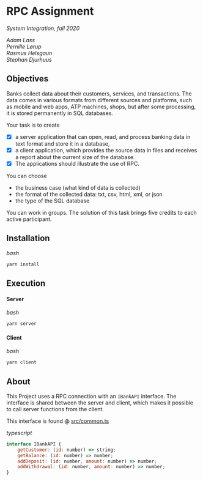 # RPC Assignment
_System Integration, fall 2020_

_Adam Lass_  
_Pernille Lørup_  
_Rasmus Helsgaun_  
_Stephan Djurhuus_  

## Objectives

Banks collect data about their customers, services, and transactions. The data comes in various formats from different sources and platforms, such as mobile and web apps, ATP machines, shops, but after some processing, it is stored permanently in SQL databases.

Your task is to create
- [x] a server application that can open, read, and process banking data in text format and store it in a database,
- [x] a client application, which provides the source data in files and receives a report about the current size of the database.
- [x] The applications should illustrate the use of RPC.

You can choose
* the business case (what kind of data is collected)
* the format of the collected data: txt, csv, html, xml, or json
* the type of the SQL database

You can work in groups.
The solution of this task brings five credits to each active participant.

## Installation
_bash_
```bash
yarn install
```

## Execution

#### Server
_bash_
```bash
yarn server
```

#### Client
_bash_
```bash
yarn client
```

## About
This Project uses a RPC connection with an `IBankAPI` interface. The interface is shared between the server and client, which makes it possible to call server functions from the client.

This interface is found @ [src/common.ts](src/common.ts)

_typescript_
```javascript
interface IBankAPI {
	getCustomer: (id: number) => string;
	getBalance: (id: number) => number;
	addDeposit: (id: number, amount: number) => number;
	addWithdrawal: (id: number, amount: number) => number;
}
```